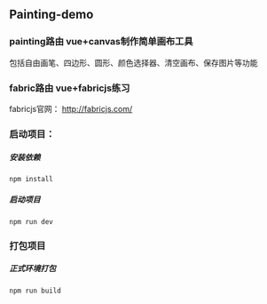 ## Painting-demo

### painting路由 vue+canvas制作简单画布工具
包括自由画笔、四边形、圆形、颜色选择器、清空画布、保存图片等功能

### fabric路由 vue+fabricjs练习
fabricjs官网： http://fabricjs.com/

### 启动项目：

##### 安装依赖

`npm install`
##### 启动项目

`npm run dev`

### 打包项目

##### 正式环境打包
`npm run build`


